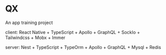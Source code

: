 # QX
An app training project

client: 
React Native + TypeScript + Apollo + GraphQL + SockIo + Tailwindcss + Mobx + Immer

server: 
Nest + TypeScript + TypeOrm + Apollo + GraphQL + Mysql + Redis
